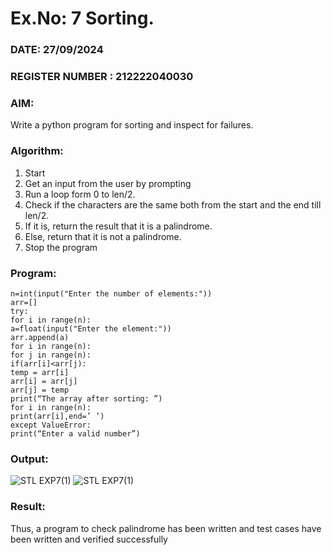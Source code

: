 # Ex.No: 7 Sorting.

### DATE: 27/09/2024                                                                          
### REGISTER NUMBER :  212222040030
### AIM: 
Write a python program for sorting and inspect for failures.

### Algorithm:
1. Start
2. Get an input from the user by prompting
3. Run a loop form 0 to len/2.
4. Check if the characters are the same both from the start and the end till len/2.
5. If it is, return the result that it is a palindrome.
6. Else, return that it is not a palindrome.
7. Stop the program

### Program:
```
n=int(input("Enter the number of elements:"))
arr=[]
try:
for i in range(n):
a=float(input("Enter the element:"))
arr.append(a)
for i in range(n):
for j in range(n):
if(arr[i]<arr[j):
temp = arr[i]
arr[i] = arr[j]
arr[j] = temp
print(“The array after sorting: ”)
for i in range(n):
print(arr[i],end=’ ’)
except ValueError:
print(“Enter a valid number”)
```

### Output:
![STL EXP7(1)](https://github.com/user-attachments/assets/b2170e16-33e0-45af-a097-37dc06d54179)
![STL EXP7(1)](https://github.com/user-attachments/assets/a08dedf2-a43e-4c9a-b618-3d0e244d176b)


### Result:
Thus, a program to check palindrome has been written and test cases have been written and verified successfully
